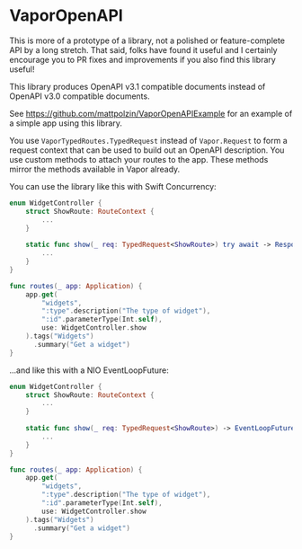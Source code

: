 # VaporOpenAPI

This is more of a prototype of a library, not a polished or feature-complete API by a long stretch. That said, folks have found it useful and I certainly encourage you to PR fixes and improvements if you also find this library useful!

This library produces OpenAPI v3.1 compatible documents instead of OpenAPI v3.0 compatible documents.

See https://github.com/mattpolzin/VaporOpenAPIExample for an example of a simple app using this library.

You use `VaporTypedRoutes.TypedRequest` instead of `Vapor.Request` to form a request context that can be used to build out an OpenAPI description. You use custom methods to attach your routes to the app. These methods mirror the methods available in Vapor already.

You can use the library like this with Swift Concurrency:

```swift
enum WidgetController {
    struct ShowRoute: RouteContext {
        ...
    }
    
    static func show(_ req: TypedRequest<ShowRoute>) try await -> Response {
        ...
    }
}

func routes(_ app: Application) {
    app.get(
        "widgets",
        ":type".description("The type of widget"),
        ":id".parameterType(Int.self),
        use: WidgetController.show 
    ).tags("Widgets")
      .summary("Get a widget")
}
```

...and like this with a NIO EventLoopFuture:

```swift
enum WidgetController {
    struct ShowRoute: RouteContext {
        ...
    }
    
    static func show(_ req: TypedRequest<ShowRoute>) -> EventLoopFuture<Response> {
        ...
    }
}

func routes(_ app: Application) {
    app.get(
        "widgets",
        ":type".description("The type of widget"),
        ":id".parameterType(Int.self),
        use: WidgetController.show 
    ).tags("Widgets")
      .summary("Get a widget")
}
```
